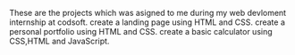 These are the projects which was asigned to me during my web devloment internship at codsoft.
create a landing page using HTML and CSS.
create a personal portfolio using HTML and CSS.
create a basic calculator using CSS,HTML and JavaScript.
